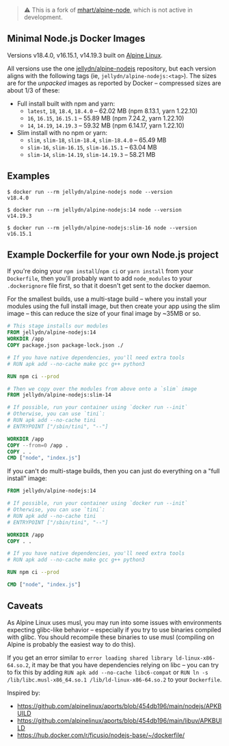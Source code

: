> ⚠️ This is a fork of [mhart/alpine-node](https://github.com/mhart/alpine-node), which is not active in development.

## Minimal Node.js Docker Images

Versions v18.4.0, v16.15.1, v14.19.3
built on [Alpine Linux](https://alpinelinux.org/).


All versions use the one [jellydn/alpine-nodejs](https://hub.docker.com/r/jellydn/alpine-nodejs/) repository,
but each version aligns with the following tags (ie, `jellydn/alpine-nodejs:<tag>`). The sizes are for the
_unpacked_ images as reported by Docker – compressed sizes are about 1/3 of these:

- Full install built with npm and yarn:
  - `latest`, `18`, `18.4`, `18.4.0` – 62.02 MB (npm 8.13.1, yarn 1.22.10)
  - `16`, `16.15`, `16.15.1` – 55.89 MB (npm 7.24.2, yarn 1.22.10)
  - `14`, `14.19`, `14.19.3` – 59.32 MB (npm 6.14.17, yarn 1.22.10)
- Slim install with no npm or yarn:
  - `slim`, `slim-18`, `slim-18.4`, `slim-18.4.0` – 65.49 MB
  - `slim-16`, `slim-16.15`, `slim-16.15.1` – 63.04 MB
  - `slim-14`, `slim-14.19`, `slim-14.19.3` – 58.21 MB

## Examples

```console
$ docker run --rm jellydn/alpine-nodejs node --version
v18.4.0

$ docker run --rm jellydn/alpine-nodejs:14 node --version
v14.19.3

$ docker run --rm jellydn/alpine-nodejs:slim-16 node --version
v16.15.1

```

## Example Dockerfile for your own Node.js project

If you're doing your `npm install`/`npm ci` or `yarn install` from your
`Dockerfile`, then you'll probably want to add `node_modules` to your
`.dockerignore` file first, so that it doesn't get sent to the docker daemon.

For the smallest builds, use a multi-stage build – where you install your
modules using the full install image, but then create your app using the slim
image – this can reduce the size of your final image by ~35MB or so.

```Dockerfile
# This stage installs our modules
FROM jellydn/alpine-nodejs:14
WORKDIR /app
COPY package.json package-lock.json ./

# If you have native dependencies, you'll need extra tools
# RUN apk add --no-cache make gcc g++ python3

RUN npm ci --prod

# Then we copy over the modules from above onto a `slim` image
FROM jellydn/alpine-nodejs:slim-14

# If possible, run your container using `docker run --init`
# Otherwise, you can use `tini`:
# RUN apk add --no-cache tini
# ENTRYPOINT ["/sbin/tini", "--"]

WORKDIR /app
COPY --from=0 /app .
COPY . .
CMD ["node", "index.js"]
```

If you can't do multi-stage builds, then you can just do everything on a "full
install" image:

```Dockerfile
FROM jellydn/alpine-nodejs:14

# If possible, run your container using `docker run --init`
# Otherwise, you can use `tini`:
# RUN apk add --no-cache tini
# ENTRYPOINT ["/sbin/tini", "--"]

WORKDIR /app
COPY . .

# If you have native dependencies, you'll need extra tools
# RUN apk add --no-cache make gcc g++ python3

RUN npm ci --prod

CMD ["node", "index.js"]
```

## Caveats

As Alpine Linux uses musl, you may run into some issues with environments
expecting glibc-like behavior – especially if you try to use binaries compiled
with glibc. You should recompile these binaries to use musl (compiling on
Alpine is probably the easiest way to do this).

If you get an error similar to `error loading shared library ld-linux-x86-64.so.2`, it may be that you have dependencies relying on libc –
you can try to fix this by adding `RUN apk add --no-cache libc6-compat` or
`RUN ln -s /lib/libc.musl-x86_64.so.1 /lib/ld-linux-x86-64.so.2` to your
`Dockerfile`.

Inspired by:

- https://github.com/alpinelinux/aports/blob/454db196/main/nodejs/APKBUILD
- https://github.com/alpinelinux/aports/blob/454db196/main/libuv/APKBUILD
- https://hub.docker.com/r/ficusio/nodejs-base/~/dockerfile/

